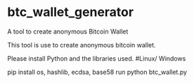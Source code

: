 # btc_wallet_generator
A tool to create anonymous Bitcoin Wallet


This tool is use to create anonymous bitcoin wallet. 

Please install Python and the libraries used.
#Linux/ Windows


pip install os, hashlib, ecdsa, base58
run python btc_wallet.py
